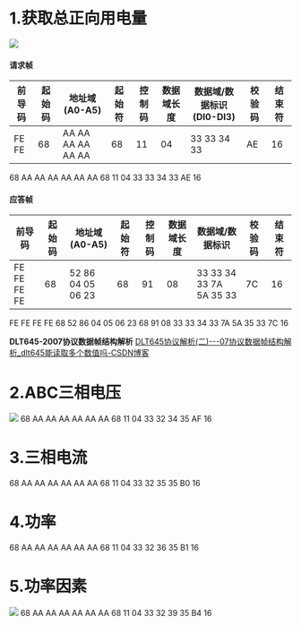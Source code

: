 # 1.获取总正向用电量

![](/meter/1.png)

#### 请求帧

| 前导码 | 起始码 | 地址域(A0-A5)     | 起始符 | 控制码 | 数据域长度 | 数据域/数据标识(DI0-DI3) | 校验码 | 结束符 |
| ------ | ------ | ----------------- | ------ | ------ | ---------- | ------------------------ | ------ | ------ |
| FE FE  | 68     | AA AA AA AA AA AA | 68     | 11     | 04         | 33 33 34 33              | AE     | 16     |

68 AA AA AA AA AA AA 68 11 04 33 33 34 33 AE 16

#### 应答帧

| 前导码      | 起始码 | 地址域(A0-A5)     | 起始符 | 控制码 | 数据域长度 | 数据域/数据标识         | 校验码 | 结束符 |
| ----------- | ------ | ----------------- | ------ | ------ | ---------- | ----------------------- | ------ | ------ |
| FE FE FE FE | 68     | 52 86 04 05 06 23 | 68     | 91     | 08         | 33 33 34 33 7A 5A 35 33 | 7C     | 16     |

FE FE FE FE 68 52 86 04 05 06 23 68 91 08 33 33 34 33 7A 5A 35 33 7C 16 

 **DLT645-2007协议数据帧结构解析** 
  [DLT645协议解析(二)---07协议数据帧结构解析_dlt645能读取多个数值吗-CSDN博客](https://blog.csdn.net/weixin_41218348/article/details/126520456) 

# 2.ABC三相电压

![](/meter/2.png)
68 AA AA AA AA AA AA 68 11 04 33 32 34 35 AF 16

# 3.三相电流

68 AA AA AA AA AA AA 68 11 04 33 32 35 35 B0 16

# 4.功率

68 AA AA AA AA AA AA 68 11 04 33 32 36 35 B1 16 

# 5.功率因素

![](/meter/3.png)
68 AA AA AA AA AA AA 68 11 04 33 32 39 35 B4 16